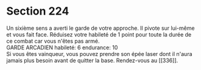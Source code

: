 # Section 224

Un sixième sens a averti le garde de votre approche. Il pivote sur lui-même et vous fait face. Réduisez votre habileté de 1 point pour toute la durée de ce combat car vous n'êtes pas armé.  
GARDE ARCADIEN habileté: 6 endurance: 10  
Si vous êtes vainqueur, vous pouvez prendre son épée laser dont il n'aura jamais plus besoin avant de quitter la base. Rendez-vous au [[336]].